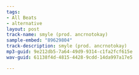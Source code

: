 ```yaml
---
tags:
- All Beats
- alternative
layout: post
track-name: smyle (prod. ancrnotokay)
sample-embed: "89629804"
track-description: smyle (prod. ancrnotokay)
mp3-guid: 9e212db5-7a64-49d9-9314-c1fa2fcf615e
wav-guid: 61138f4d-4815-4428-9cdd-14da997a17e5

---
```

